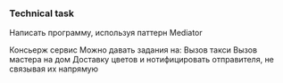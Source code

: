 ### Technical task
Написать программу, используя паттерн Mediator

Консьерж сервис
Можно давать задания на:
Вызов такси
Вызов мастера на дом
Доставку цветов
и нотифицировать отправителя, не связывая их напрямую